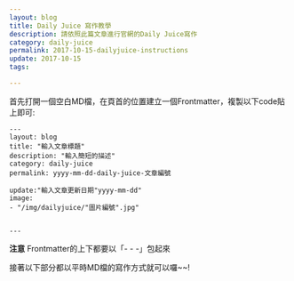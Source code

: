 ```yaml
---
layout: blog
title: Daily Juice 寫作教學
description: 請依照此篇文章進行官網的Daily Juice寫作
category: daily-juice
permalink: 2017-10-15-dailyjuice-instructions
update: 2017-10-15
tags:

---
```

首先打開一個空白MD檔，在頁首的位置建立一個Frontmatter，複製以下code貼上即可:  

```
---
layout: blog
title: "輸入文章標題"
description: "輸入簡短的描述"
category: daily-juice
permalink: yyyy-mm-dd-daily-juice-文章編號

update:"輸入文章更新日期"yyyy-mm-dd"
image:
- "/img/dailyjuice/"圖片編號".jpg"


---
```
**注意**   Frontmatter的上下都要以「- - -」包起來

接著以下部分都以平時MD檔的寫作方式就可以囉~~!
